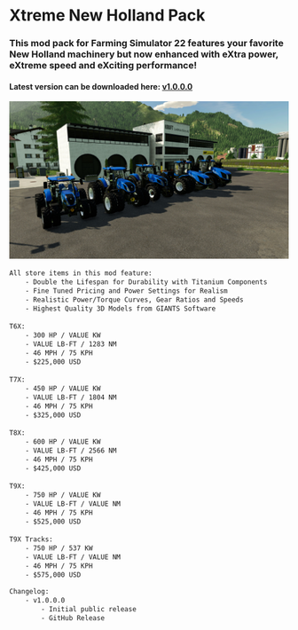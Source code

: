 # Xtreme New Holland Pack
### This mod pack for Farming Simulator 22 features your favorite New Holland machinery but now enhanced with eXtra power, eXtreme speed and eXciting performance! 

#### Latest version can be downloaded here: [v1.0.0.0](https://falkkor.io/FS22_xtremeNewHollandPack.zip)

![Xtreme New Holland Pack Screenshot](/screenshots/xtreme_newholland_screen1.jpg)

```
All store items in this mod feature: 
    - Double the Lifespan for Durability with Titanium Components
    - Fine Tuned Pricing and Power Settings for Realism
    - Realistic Power/Torque Curves, Gear Ratios and Speeds
    - Highest Quality 3D Models from GIANTS Software

T6X: 
    - 300 HP / VALUE KW
    - VALUE LB-FT / 1283 NM
    - 46 MPH / 75 KPH 
    - $225,000 USD

T7X: 
    - 450 HP / VALUE KW
    - VALUE LB-FT / 1804 NM
    - 46 MPH / 75 KPH 
    - $325,000 USD

T8X: 
    - 600 HP / VALUE KW
    - VALUE LB-FT / 2566 NM
    - 46 MPH / 75 KPH 
    - $425,000 USD

T9X: 
    - 750 HP / VALUE KW
    - VALUE LB-FT / VALUE NM
    - 46 MPH / 75 KPH 
    - $525,000 USD

T9X Tracks: 
    - 750 HP / 537 KW
    - VALUE LB-FT / VALUE NM
    - 46 MPH / 75 KPH 
    - $575,000 USD
```

```
Changelog:
    - v1.0.0.0 
        - Initial public release
        - GitHub Release
```
